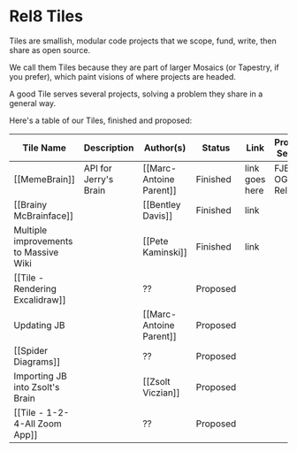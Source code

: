# Rel8 Tiles
Tiles are smallish, modular code projects that we scope, fund, write, then share as open source. 

We call them Tiles because they are part of larger Mosaics (or Tapestry, if you prefer), which paint visions of where projects are headed. 

A good Tile serves several projects, solving a problem they share in a general way. 

Here's a table of our Tiles, finished and proposed:

| Tile Name                             |  Description   | Author(s)               | Status   | Link           | Projects Served |
| ------------------------------------- | --- | ----------------------- | -------- | -------------- | --------------- |
| [[MemeBrain]]                         | API for Jerry's Brain    | [[Marc-Antoine Parent]] | Finished | link goes here | FJB, OGM, Rel8  |
| [[Brainy McBrainface]]                |     | [[Bentley Davis]]       | Finished | link           |                 |
| Multiple improvements to Massive Wiki |     | [[Pete Kaminski]]       | Finished | link           |                 |
| [[Tile - Rendering Excalidraw]]       |     | ??                      | Proposed |                |                 |
| Updating JB                           |     | [[Marc-Antoine Parent]] | Proposed |                |                 |
| [[Spider Diagrams]]                   |     | ??                      | Proposed |                |                 |
| Importing JB into Zsolt's Brain       |     | [[Zsolt Viczian]]       | Proposed |                |                 |
| [[Tile - 1-2-4-All Zoom App]]         |     | ??                      | Proposed |                |                 |
